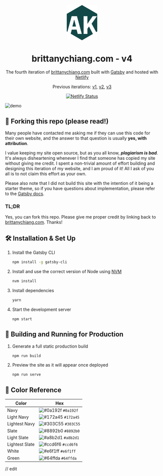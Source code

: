 <div align="center">
  <img alt="Logo" src="https://raw.githubusercontent.com/bchiang7/v4/main/src/images/logo.png" width="100" />
</div>
<h1 align="center">
  brittanychiang.com - v4
</h1>
<p align="center">
  The fourth iteration of <a href="https://brittanychiang.com" target="_blank">brittanychiang.com</a> built with <a href="https://www.gatsbyjs.org/" target="_blank">Gatsby</a> and hosted with <a href="https://www.netlify.com/" target="_blank">Netlify</a>
</p>
<p align="center">
  Previous iterations:
  <a href="https://github.com/bchiang7/v1" target="_blank">v1</a>,
  <a href="https://github.com/bchiang7/v2" target="_blank">v2</a>,
  <a href="https://github.com/bchiang7/bchiang7.github.io" target="_blank">v3</a>
</p>
<p align="center">
  <a href="https://app.netlify.com/sites/brittanychiang/deploys" target="_blank">
    <img src="https://api.netlify.com/api/v1/badges/1963b488-7b78-48c9-9e2d-6fb5e47ab3af/deploy-status" alt="Netlify Status" />
  </a>
</p>

![demo](https://raw.githubusercontent.com/bchiang7/v4/main/src/images/demo.png)

## 🚨 Forking this repo (please read!)

Many people have contacted me asking me if they can use this code for their own website, and the answer to that question is usually **yes, with attribution**.

I value keeping my site open source, but as you all know, _**plagiarism is bad**_. It's always disheartening whenever I find that someone has copied my site without giving me credit. I spent a non-trivial amount of effort building and designing this iteration of my website, and I am proud of it! All I ask of you all is to not claim this effort as your own.

Please also note that I did not build this site with the intention of it being a starter theme, so if you have questions about implementation, please refer to the [Gatsby docs](https://www.gatsbyjs.org/docs/).

### TL;DR

Yes, you can fork this repo. Please give me proper credit by linking back to [brittanychiang.com](https://brittanychiang.com). Thanks!

## 🛠 Installation & Set Up

1. Install the Gatsby CLI

   ```sh
   npm install -g gatsby-cli
   ```

2. Install and use the correct version of Node using [NVM](https://github.com/nvm-sh/nvm)

   ```sh
   nvm install
   ```

3. Install dependencies

   ```sh
   yarn
   ```

4. Start the development server

   ```sh
   npm start
   ```

## 🚀 Building and Running for Production

1. Generate a full static production build

   ```sh
   npm run build
   ```

1. Preview the site as it will appear once deployed

   ```sh
   npm run serve
   ```

## 🎨 Color Reference

| Color          | Hex                                                                |
| -------------- | ------------------------------------------------------------------ |
| Navy           | ![#0a192f](https://via.placeholder.com/10/0a192f?text=+) `#0a192f` |
| Light Navy     | ![#172a45](https://via.placeholder.com/10/0a192f?text=+) `#172a45` |
| Lightest Navy  | ![#303C55](https://via.placeholder.com/10/303C55?text=+) `#303C55` |
| Slate          | ![#8892b0](https://via.placeholder.com/10/8892b0?text=+) `#8892b0` |
| Light Slate    | ![#a8b2d1](https://via.placeholder.com/10/a8b2d1?text=+) `#a8b2d1` |
| Lightest Slate | ![#ccd6f6](https://via.placeholder.com/10/ccd6f6?text=+) `#ccd6f6` |
| White          | ![#e6f1ff](https://via.placeholder.com/10/e6f1ff?text=+) `#e6f1ff` |
| Green          | ![#64ffda](https://via.placeholder.com/10/64ffda?text=+) `#64ffda` |

// edit
